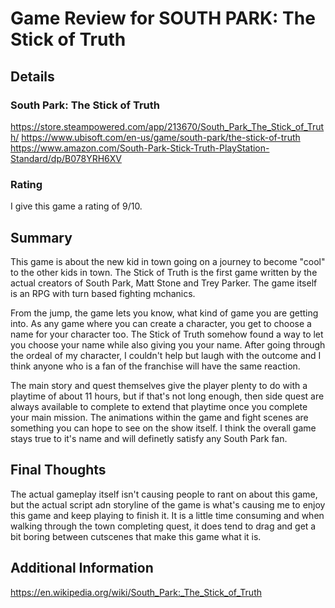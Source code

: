 # Game Review for SOUTH PARK: The Stick of Truth

## Details

### South Park: The Stick of Truth

https://store.steampowered.com/app/213670/South_Park_The_Stick_of_Truth/
https://www.ubisoft.com/en-us/game/south-park/the-stick-of-truth
https://www.amazon.com/South-Park-Stick-Truth-PlayStation-Standard/dp/B078YRH6XV

### Rating

I give this game a rating of 9/10.

## Summary

This game is about the new kid in town going on a journey to become "cool"
to the other kids in town. The Stick of Truth is the first game written by
the actual creators of South Park, Matt Stone and Trey Parker. The game itself
is an RPG with turn based fighting mchanics.

From the jump, the game lets you know, what kind of game you are getting into.
As any game where you can create a character, you get to choose a name for your
character too. The Stick of Truth somehow found a way to let you choose your name
while also giving you your name. After going through the ordeal of my
character, I couldn't help but laugh with the outcome and I think anyone who is
a fan of the franchise will have the same reaction.

The main story and quest themselves give the player plenty to do with a playtime
of about 11 hours, but if that's not long enough, then side quest are always
available to complete to extend that playtime once you complete your main mission.
The animations within the game and fight scenes are something you can hope to see
on the show itself. I think the overall game stays true to it's name and will
definetly satisfy any South Park fan.

## Final Thoughts

The actual gameplay itself isn't causing people to rant on about this game,
but the actual script adn storyline of the game is what's causing me to 
enjoy this game and keep playing to finish it. It is a little time consuming
and when walking through the town completing quest, it does tend to drag
and get a bit boring between cutscenes that make this game what it is.

## Additional Information

https://en.wikipedia.org/wiki/South_Park:_The_Stick_of_Truth
